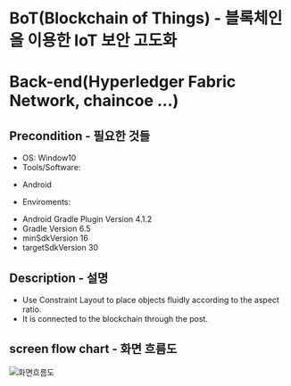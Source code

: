 # BoT(Blockchain of Things) - 블록체인을 이용한 IoT 보안 고도화
# Back-end(Hyperledger Fabric Network, chaincoe ...)
## Precondition - 필요한 것들
* OS: Window10
* Tools/Software:
 - Android
* Enviroments:
 - Android Gradle Plugin Version 4.1.2
 - Gradle Version 6.5
 - minSdkVersion 16
 - targetSdkVersion 30

## Description - 설명
* Use Constraint Layout to place objects fluidly according to the aspect ratio.
* It is connected to the blockchain through the post.
## screen flow chart - 화면 흐름도
![화면흐름도](https://user-images.githubusercontent.com/58142234/131800549-76b6a6bf-b55b-48a8-89e4-944ebcf802fc.png)
